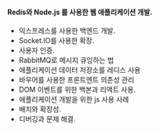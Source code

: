 #### Redis와 Node.js 를 사용한 웹 애플리케이션 개발. 

- 익스프레스를 사용한 백엔드 개발.
- Socket.IO를 사용한 확장. 
- 사용자 인증. 
- RabbitMQ로 메시지 큐잉하는 법
- 애플리케이션 데이터 저장소를 레디스 사용
- 바우어를 사용한 프론트엔트 의존성 관리 
- DOM 이벤트를 위한 백본과 리액트 사용.
- 애플리케이션 개발을 위한 js 사용 사례
- 배치와 확장성. 
- 디버깅과 문제 해결. 
